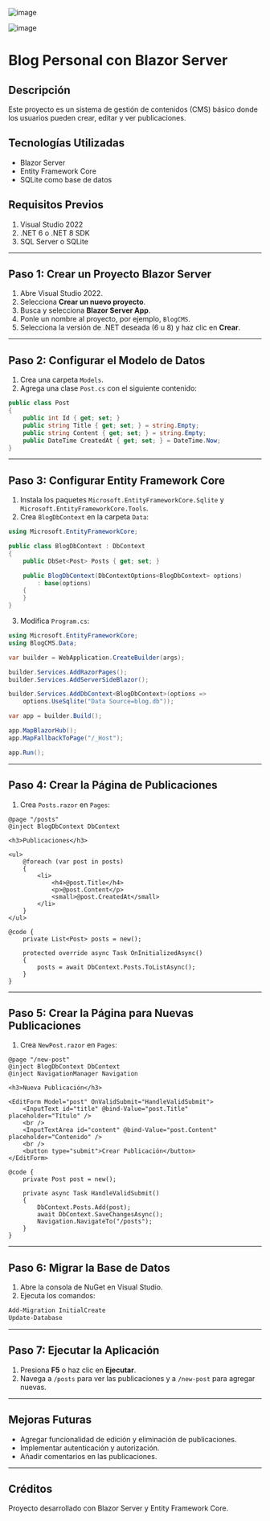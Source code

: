 ![image](https://github.com/user-attachments/assets/329b7c10-963d-4b95-b8e5-8cc21db0d7d5)

![image](https://github.com/user-attachments/assets/3bcdd6a1-f797-424d-93e3-4141da4e1c15)

# Blog Personal con Blazor Server

## Descripción
Este proyecto es un sistema de gestión de contenidos (CMS) básico donde los usuarios pueden crear, editar y ver publicaciones.

## Tecnologías Utilizadas
- Blazor Server
- Entity Framework Core
- SQLite como base de datos

## Requisitos Previos
1. Visual Studio 2022
2. .NET 6 o .NET 8 SDK
3. SQL Server o SQLite

---

## Paso 1: Crear un Proyecto Blazor Server
1. Abre Visual Studio 2022.
2. Selecciona **Crear un nuevo proyecto**.
3. Busca y selecciona **Blazor Server App**.
4. Ponle un nombre al proyecto, por ejemplo, `BlogCMS`.
5. Selecciona la versión de .NET deseada (6 u 8) y haz clic en **Crear**.

---

## Paso 2: Configurar el Modelo de Datos
1. Crea una carpeta `Models`.
2. Agrega una clase `Post.cs` con el siguiente contenido:

```csharp
public class Post
{
    public int Id { get; set; }
    public string Title { get; set; } = string.Empty;
    public string Content { get; set; } = string.Empty;
    public DateTime CreatedAt { get; set; } = DateTime.Now;
}
```

---

## Paso 3: Configurar Entity Framework Core
1. Instala los paquetes `Microsoft.EntityFrameworkCore.Sqlite` y `Microsoft.EntityFrameworkCore.Tools`.
2. Crea `BlogDbContext` en la carpeta `Data`:

```csharp
using Microsoft.EntityFrameworkCore;

public class BlogDbContext : DbContext
{
    public DbSet<Post> Posts { get; set; }

    public BlogDbContext(DbContextOptions<BlogDbContext> options)
        : base(options)
    {
    }
}
```

3. Modifica `Program.cs`:

```csharp
using Microsoft.EntityFrameworkCore;
using BlogCMS.Data;

var builder = WebApplication.CreateBuilder(args);

builder.Services.AddRazorPages();
builder.Services.AddServerSideBlazor();

builder.Services.AddDbContext<BlogDbContext>(options =>
    options.UseSqlite("Data Source=blog.db"));

var app = builder.Build();

app.MapBlazorHub();
app.MapFallbackToPage("/_Host");

app.Run();
```

---

## Paso 4: Crear la Página de Publicaciones
1. Crea `Posts.razor` en `Pages`:

```razor
@page "/posts"
@inject BlogDbContext DbContext

<h3>Publicaciones</h3>

<ul>
    @foreach (var post in posts)
    {
        <li>
            <h4>@post.Title</h4>
            <p>@post.Content</p>
            <small>@post.CreatedAt</small>
        </li>
    }
</ul>

@code {
    private List<Post> posts = new();

    protected override async Task OnInitializedAsync()
    {
        posts = await DbContext.Posts.ToListAsync();
    }
}
```

---

## Paso 5: Crear la Página para Nuevas Publicaciones
1. Crea `NewPost.razor` en `Pages`:

```razor
@page "/new-post"
@inject BlogDbContext DbContext
@inject NavigationManager Navigation

<h3>Nueva Publicación</h3>

<EditForm Model="post" OnValidSubmit="HandleValidSubmit">
    <InputText id="title" @bind-Value="post.Title" placeholder="Título" />
    <br />
    <InputTextArea id="content" @bind-Value="post.Content" placeholder="Contenido" />
    <br />
    <button type="submit">Crear Publicación</button>
</EditForm>

@code {
    private Post post = new();

    private async Task HandleValidSubmit()
    {
        DbContext.Posts.Add(post);
        await DbContext.SaveChangesAsync();
        Navigation.NavigateTo("/posts");
    }
}
```

---

## Paso 6: Migrar la Base de Datos
1. Abre la consola de NuGet en Visual Studio.
2. Ejecuta los comandos:

```powershell
Add-Migration InitialCreate
Update-Database
```

---

## Paso 7: Ejecutar la Aplicación
1. Presiona **F5** o haz clic en **Ejecutar**.
2. Navega a `/posts` para ver las publicaciones y a `/new-post` para agregar nuevas.

---

## Mejoras Futuras
- Agregar funcionalidad de edición y eliminación de publicaciones.
- Implementar autenticación y autorización.
- Añadir comentarios en las publicaciones.

---

## Créditos
Proyecto desarrollado con Blazor Server y Entity Framework Core.

